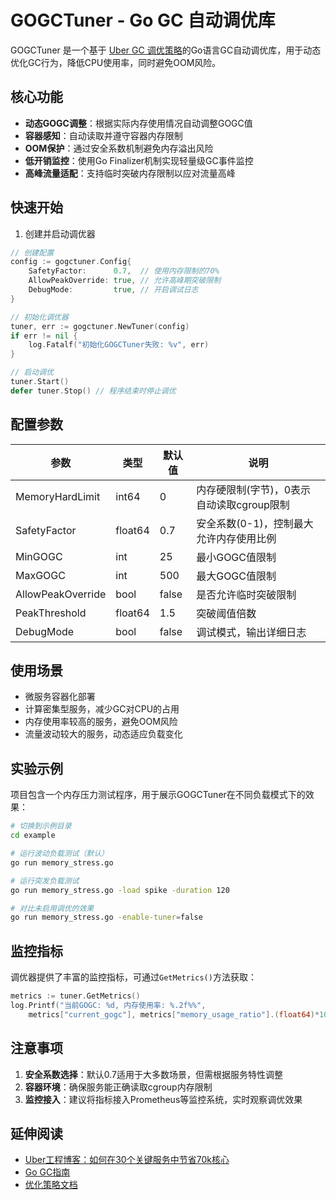 # GOGCTuner - Go GC 自动调优库

GOGCTuner 是一个基于 [Uber GC 调优策略](https://eng.uber.com/how-we-saved-70k-cores-across-30-mission-critical-services/)的Go语言GC自动调优库，用于动态优化GC行为，降低CPU使用率，同时避免OOM风险。

## 核心功能

- **动态GOGC调整**：根据实际内存使用情况自动调整GOGC值
- **容器感知**：自动读取并遵守容器内存限制
- **OOM保护**：通过安全系数机制避免内存溢出风险
- **低开销监控**：使用Go Finalizer机制实现轻量级GC事件监控
- **高峰流量适配**：支持临时突破内存限制以应对流量高峰

## 快速开始

1. 创建并启动调优器
```go
// 创建配置
config := gogctuner.Config{
    SafetyFactor:      0.7,  // 使用内存限制的70%
    AllowPeakOverride: true, // 允许高峰期突破限制
    DebugMode:         true, // 开启调试日志
}

// 初始化调优器
tuner, err := gogctuner.NewTuner(config)
if err != nil {
    log.Fatalf("初始化GOGCTuner失败: %v", err)
}

// 启动调优
tuner.Start()
defer tuner.Stop() // 程序结束时停止调优
```

## 配置参数

| 参数 | 类型 | 默认值 | 说明 |
|------|------|--------|------|
| MemoryHardLimit | int64 | 0 | 内存硬限制(字节)，0表示自动读取cgroup限制 |
| SafetyFactor | float64 | 0.7 | 安全系数(0-1)，控制最大允许内存使用比例 |
| MinGOGC | int | 25 | 最小GOGC值限制 |
| MaxGOGC | int | 500 | 最大GOGC值限制 |
| AllowPeakOverride | bool | false | 是否允许临时突破限制 |
| PeakThreshold | float64 | 1.5 | 突破阈值倍数 |
| DebugMode | bool | false | 调试模式，输出详细日志 |

## 使用场景

- 微服务容器化部署
- 计算密集型服务，减少GC对CPU的占用
- 内存使用率较高的服务，避免OOM风险
- 流量波动较大的服务，动态适应负载变化

## 实验示例

项目包含一个内存压力测试程序，用于展示GOGCTuner在不同负载模式下的效果：

```bash
# 切换到示例目录
cd example

# 运行波动负载测试（默认）
go run memory_stress.go

# 运行突发负载测试
go run memory_stress.go -load spike -duration 120

# 对比未启用调优的效果
go run memory_stress.go -enable-tuner=false
```

## 监控指标

调优器提供了丰富的监控指标，可通过`GetMetrics()`方法获取：

```go
metrics := tuner.GetMetrics()
log.Printf("当前GOGC: %d, 内存使用率: %.2f%%", 
    metrics["current_gogc"], metrics["memory_usage_ratio"].(float64)*100)
```

## 注意事项

1. **安全系数选择**：默认0.7适用于大多数场景，但需根据服务特性调整
2. **容器环境**：确保服务能正确读取cgroup内存限制
3. **监控接入**：建议将指标接入Prometheus等监控系统，实时观察调优效果

## 延伸阅读

- [Uber工程博客：如何在30个关键服务中节省70k核心](https://eng.uber.com/how-we-saved-70k-cores-across-30-mission-critical-services/)
- [Go GC指南](https://tip.golang.org/doc/gc-guide)
- [优化策略文档](优化策略.md) 